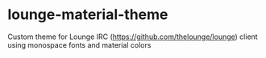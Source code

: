 # lounge-material-theme
Custom theme for Lounge IRC (https://github.com/thelounge/lounge) client using monospace fonts and material colors
